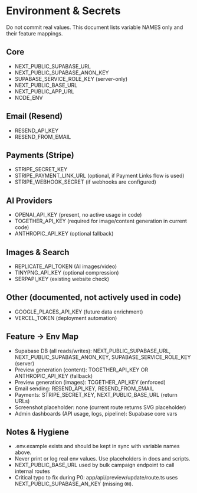 # Environment & Secrets

Do not commit real values. This document lists variable NAMES only and their feature mappings.

## Core
- NEXT_PUBLIC_SUPABASE_URL
- NEXT_PUBLIC_SUPABASE_ANON_KEY
- SUPABASE_SERVICE_ROLE_KEY (server-only)
- NEXT_PUBLIC_BASE_URL
- NEXT_PUBLIC_APP_URL
- NODE_ENV

## Email (Resend)
- RESEND_API_KEY
- RESEND_FROM_EMAIL

## Payments (Stripe)
- STRIPE_SECRET_KEY
- STRIPE_PAYMENT_LINK_URL (optional, if Payment Links flow is used)
- STRIPE_WEBHOOK_SECRET (if webhooks are configured)

## AI Providers
- OPENAI_API_KEY (present, no active usage in code)
- TOGETHER_API_KEY (required for image/content generation in current code)
- ANTHROPIC_API_KEY (optional fallback)

## Images & Search
- REPLICATE_API_TOKEN (AI images/video)
- TINYPNG_API_KEY (optional compression)
- SERPAPI_KEY (existing website check)

## Other (documented, not actively used in code)
- GOOGLE_PLACES_API_KEY (future data enrichment)
- VERCEL_TOKEN (deployment automation)

## Feature → Env Map
- Supabase DB (all reads/writes): NEXT_PUBLIC_SUPABASE_URL, NEXT_PUBLIC_SUPABASE_ANON_KEY, SUPABASE_SERVICE_ROLE_KEY (server)
- Preview generation (content): TOGETHER_API_KEY OR ANTHROPIC_API_KEY (fallback)
- Preview generation (images): TOGETHER_API_KEY (enforced)
- Email sending: RESEND_API_KEY, RESEND_FROM_EMAIL
- Payments: STRIPE_SECRET_KEY, NEXT_PUBLIC_BASE_URL (return URLs)
- Screenshot placeholder: none (current route returns SVG placeholder)
- Admin dashboards (API usage, logs, pipeline): Supabase core vars

## Notes & Hygiene
- .env.example exists and should be kept in sync with variable names above.
- Never print or log real env values. Use placeholders in docs and scripts.
- NEXT_PUBLIC_BASE_URL used by bulk campaign endpoint to call internal routes
- Critical typo to fix during P0: app/api/preview/update/route.ts uses NEXT_PUBLIC_SUPABASE_AN_KEY (missing `ON`).

